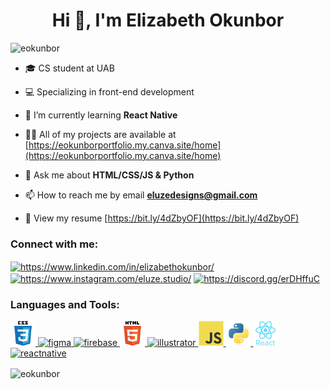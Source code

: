 <h1 align="center">Hi 👋, I'm Elizabeth Okunbor</h1>
<p align="left"> <img src="https://komarev.com/ghpvc/?username=eokunbor&label=Profile%20views&color=0e75b6&style=flat" alt="eokunbor" /> </p>

- 🎓 CS student at UAB </br>
- 💻 Specializing in front-end development</br>
- 🌱 I’m currently learning **React Native**

- 👨‍💻 All of my projects are available at [https://eokunborportfolio.my.canva.site/home](https://eokunborportfolio.my.canva.site/home)

- 💬 Ask me about **HTML/CSS/JS & Python**

- 📫 How to reach me by email **eluzedesigns@gmail.com**

- 📄 View my resume [https://bit.ly/4dZbyOF](https://bit.ly/4dZbyOF)

<h3 align="left">Connect with me:</h3>
<p align="left">
<a href="https://linkedin.com/in/https://www.linkedin.com/in/elizabethokunbor/" target="blank"><img align="center" src="https://raw.githubusercontent.com/rahuldkjain/github-profile-readme-generator/master/src/images/icons/Social/linked-in-alt.svg" alt="https://www.linkedin.com/in/elizabethokunbor/" height="30" width="40" /></a>
<a href="https://instagram.com/https://www.instagram.com/eluze.studio/" target="blank"><img align="center" src="https://raw.githubusercontent.com/rahuldkjain/github-profile-readme-generator/master/src/images/icons/Social/instagram.svg" alt="https://www.instagram.com/eluze.studio/" height="30" width="40" /></a>
<a href="https://discord.gg/https://discord.gg/erDHffuC" target="blank"><img align="center" src="https://raw.githubusercontent.com/rahuldkjain/github-profile-readme-generator/master/src/images/icons/Social/discord.svg" alt="https://discord.gg/erDHffuC" height="30" width="40" /></a>
</p>

<h3 align="left">Languages and Tools:</h3>
<p align="left"> <a href="https://www.w3schools.com/css/" target="_blank" rel="noreferrer"> <img src="https://raw.githubusercontent.com/devicons/devicon/master/icons/css3/css3-original-wordmark.svg" alt="css3" width="40" height="40"/> </a> <a href="https://www.figma.com/" target="_blank" rel="noreferrer"> <img src="https://www.vectorlogo.zone/logos/figma/figma-icon.svg" alt="figma" width="40" height="40"/> </a> <a href="https://firebase.google.com/" target="_blank" rel="noreferrer"> <img src="https://www.vectorlogo.zone/logos/firebase/firebase-icon.svg" alt="firebase" width="40" height="40"/> </a> <a href="https://www.w3.org/html/" target="_blank" rel="noreferrer"> <img src="https://raw.githubusercontent.com/devicons/devicon/master/icons/html5/html5-original-wordmark.svg" alt="html5" width="40" height="40"/> </a> <a href="https://www.adobe.com/in/products/illustrator.html" target="_blank" rel="noreferrer"> <img src="https://www.vectorlogo.zone/logos/adobe_illustrator/adobe_illustrator-icon.svg" alt="illustrator" width="40" height="40"/> </a> <a href="https://developer.mozilla.org/en-US/docs/Web/JavaScript" target="_blank" rel="noreferrer"> <img src="https://raw.githubusercontent.com/devicons/devicon/master/icons/javascript/javascript-original.svg" alt="javascript" width="40" height="40"/> </a> <a href="https://www.python.org" target="_blank" rel="noreferrer"> <img src="https://raw.githubusercontent.com/devicons/devicon/master/icons/python/python-original.svg" alt="python" width="40" height="40"/> </a> <a href="https://reactjs.org/" target="_blank" rel="noreferrer"> <img src="https://raw.githubusercontent.com/devicons/devicon/master/icons/react/react-original-wordmark.svg" alt="react" width="40" height="40"/> </a> <a href="https://reactnative.dev/" target="_blank" rel="noreferrer"> <img src="https://reactnative.dev/img/header_logo.svg" alt="reactnative" width="40" height="40"/> </a> </p>

<p><img align="center" src="https://github-readme-stats.vercel.app/api/top-langs?username=eokunbor&show_icons=true&locale=en&layout=compact" alt="eokunbor" /></p>
